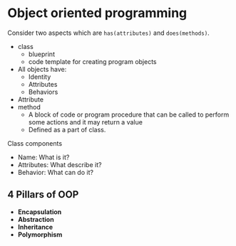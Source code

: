 # Object oriented programming

Consider two aspects which are `has(attributes)` and `does(methods)`.

- class
  - blueprint
  - code template for creating program objects
- All objects have: 
  - Identity
  - Attributes
  - Behaviors
- Attribute
- method
  - A block of code or program procedure that can be called to perform some actions and it may return a value
  - Defined as a part of class.

Class components
- Name: What is it?
- Attributes: What describe it?
- Behavior: What can do it?

## 4 Pillars of OOP
- **Encapsulation**
- **Abstraction**
- **Inheritance**
- **Polymorphism**
